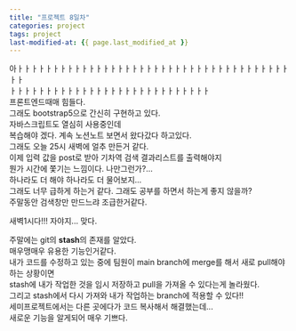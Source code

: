 ```yaml
---
title: "프로젝트 8일차"
categories: project
tags: project
last-modified-at: {{ page.last_modified_at }}
---
```


아ㅏㅏㅏㅏㅏㅏㅏㅏㅏㅏㅏㅏㅏㅏㅏㅏㅏㅏㅏㅏㅏㅏㅏㅏㅏㅏㅏㅏㅏㅏㅏㅏㅏㅏㅏㅏㅏㅏㅏㅏ  
ㅏㅏㅏㅏㅏㅏㅏㅏㅏㅏㅏㅏㅏㅏㅏㅏㅏㅏㅏㅏㅏㅏㅏㅏㅏㅏㅏㅏ  
프론트엔드때매 힘들다.  
그래도 bootstrap5으로 간신히 구현하고 있다.  
자바스크립트도 열심히 사용중인데  
복습해야 겠다.  계속 노션노트 보면서 왔다갔다 하고있다.  
그래도 오늘 25시 새벽에 얼추 만든거 같다.  
이제 입력 값을 post로 받아 기차역 검색 결과리스트를 출력해야지  
뭔가 시간에 쫓기는 느낌이다. 나만그런가?...   
하나라도 더 해야 하나라도 더 물어보지...  
그래도 너무 급하게 하는거 같다. 그래도 공부를 하면서 하는게 좋지 않을까?  
주말동안 검색창만 만드느랴 조급한거같다.  

새벽1시다!!! 자야지...  맞다.
   
  
주말에는 git의 **stash**의 존재를 알았다.  
매우맹매우 유용한 기능인거같다.  
내가 코드를 수정하고 있는 중에 팀원이 main branch에 merge를 해서 새로 pull해야 하는 상황이면  
stash에 내가 작업한 것을 임시 저장하고 pull을 가져올 수 있다는게 놀라웠다.  
그리고 stash에서 다시 가져와 내가 작업하는 branch에 적용할 수 있다!!  
세미프로젝트에서는 다른 곳에다가 코드 복사해서 해결했는데...  
새로운 기능을 알게되어 매우 기쁘다.  